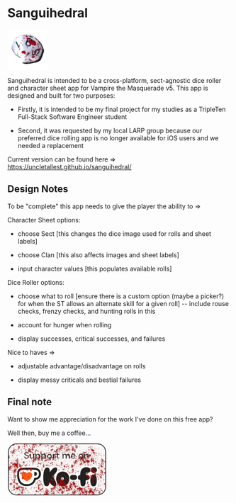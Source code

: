 # Sanguihedral

<img title="sanguihedral" src="./public/sanguihedral.png" alt="bloody ten-sided die" width="91" data-align="center">

Sanguihedral is intended to be a cross-platform, sect-agnostic dice roller and character sheet app for Vampire the Masquerade v5. This app is designed and built for two purposes:

- Firstly, it is intended to be my final project for my studies as a TripleTen Full-Stack Software Engineer student

- Second, it was requested by my local LARP group because our preferred dice rolling app is no longer available for iOS users and we needed a replacement

Current version can be found here => <https://uncletallest.github.io/sanguihedral/>

## Design Notes

To be "complete" this app needs to give the player the ability to =>

Character Sheet options:

- choose Sect [this changes the dice image used for rolls and sheet labels]

- choose Clan [this also affects images and sheet labels]

- input character values [this populates available rolls]

Dice Roller options:

- choose what to roll [ensure there is a custom option (maybe a picker?) for when the ST allows an alternate skill for a given roll] -- include rouse checks, frenzy checks, and hunting rolls in this

- account for hunger when rolling

- display successes, critical successes, and failures

Nice to haves =>

- adjustable advantage/disadvantage on rolls

- display messy criticals and bestial failures

## Final note

Want to show me appreciation for the work I've done on this free app?

Well then, buy me a coffee...

<a href='https://ko-fi.com/C0C3BK9W7' target='_blank'><img height='36' style='border:0px;height:120px;' src='./public/kofi_badge_sanguihedral.png' border='0' alt='Buy Me a Coffee at ko-fi.com' /></a>
